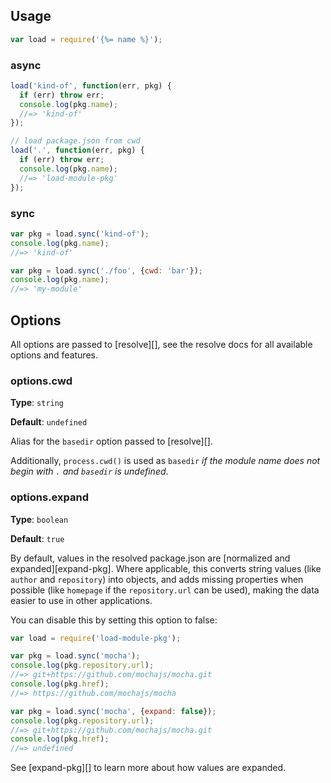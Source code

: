 ## Usage

```js
var load = require('{%= name %}');
```

### async

```js
load('kind-of', function(err, pkg) {
  if (err) throw err;
  console.log(pkg.name);
  //=> 'kind-of'
});

// load package.json from cwd
load('.', function(err, pkg) {
  if (err) throw err;
  console.log(pkg.name);
  //=> 'load-module-pkg'
});
```

### sync

```js
var pkg = load.sync('kind-of');
console.log(pkg.name);
//=> 'kind-of'

var pkg = load.sync('./foo', {cwd: 'bar'});
console.log(pkg.name);
//=> 'my-module'
```

## Options

All options are passed to [resolve][], see the resolve docs for all available options and features.

### options.cwd

**Type**: `string`

**Default**: `undefined`

Alias for the `basedir` option passed to [resolve][].

Additionally, `process.cwd()` is used as `basedir` _if the module name does not begin with `.` and `basedir` is undefined_.

### options.expand

**Type**: `boolean`

**Default**: `true`

By default, values in the resolved package.json are [normalized and expanded][expand-pkg]. Where applicable, this converts string values (like `author` and `repository`) into objects, and adds missing properties when possible (like `homepage` if the `repository.url` can be used), making the data easier to use in other applications.

You can disable this by setting this option to false:

```js
var load = require('load-module-pkg');

var pkg = load.sync('mocha');
console.log(pkg.repository.url);
//=> git+https://github.com/mochajs/mocha.git
console.log(pkg.href);
//=> https://github.com/mochajs/mocha

var pkg = load.sync('mocha', {expand: false});
console.log(pkg.repository.url);
//=> git+https://github.com/mochajs/mocha.git
console.log(pkg.href);
//=> undefined
```

See [expand-pkg][] to learn more about how values are expanded. 

